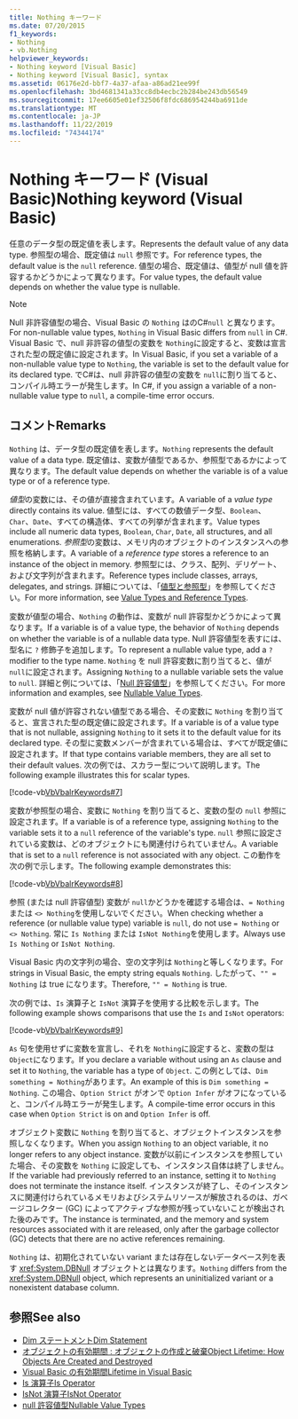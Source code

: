 ```yaml
---
title: Nothing キーワード
ms.date: 07/20/2015
f1_keywords:
- Nothing
- vb.Nothing
helpviewer_keywords:
- Nothing keyword [Visual Basic]
- Nothing keyword [Visual Basic], syntax
ms.assetid: 06176e2d-bbf7-4a37-afaa-a86ad21ee99f
ms.openlocfilehash: 3bd4681341a33cc8db4ecbc2b284be243db56549
ms.sourcegitcommit: 17ee6605e01ef32506f8fdc686954244ba6911de
ms.translationtype: MT
ms.contentlocale: ja-JP
ms.lasthandoff: 11/22/2019
ms.locfileid: "74344174"
---
```

# <a name="nothing-keyword-visual-basic"></a><span data-ttu-id="13301-102">Nothing キーワード (Visual Basic)</span><span class="sxs-lookup"><span data-stu-id="13301-102">Nothing keyword (Visual Basic)</span></span>

<span data-ttu-id="13301-103">任意のデータ型の既定値を表します。</span><span class="sxs-lookup"><span data-stu-id="13301-103">Represents the default value of any data type.</span></span> <span data-ttu-id="13301-104">参照型の場合、既定値は `null` 参照です。</span><span class="sxs-lookup"><span data-stu-id="13301-104">For reference types, the default value is the `null` reference.</span></span> <span data-ttu-id="13301-105">値型の場合、既定値は、値型が null 値を許容するかどうかによって異なります。</span><span class="sxs-lookup"><span data-stu-id="13301-105">For value types, the default value depends on whether the value type is nullable.</span></span>

> [!NOTE]
> <span data-ttu-id="13301-106">Null 非許容値型の場合、Visual Basic の `Nothing` はのC#`null` と異なります。</span><span class="sxs-lookup"><span data-stu-id="13301-106">For non-nullable value types, `Nothing` in Visual Basic differs from `null` in C#.</span></span> <span data-ttu-id="13301-107">Visual Basic で、null 非許容の値型の変数を `Nothing`に設定すると、変数は宣言された型の既定値に設定されます。</span><span class="sxs-lookup"><span data-stu-id="13301-107">In Visual Basic, if you set a variable of a non-nullable value type to `Nothing`, the variable is set to the default value for its declared type.</span></span> <span data-ttu-id="13301-108">でC#は、null 非許容の値型の変数を `null`に割り当てると、コンパイル時エラーが発生します。</span><span class="sxs-lookup"><span data-stu-id="13301-108">In C#, if you assign a variable of a non-nullable value type to `null`, a compile-time error occurs.</span></span>

## <a name="remarks"></a><span data-ttu-id="13301-109">コメント</span><span class="sxs-lookup"><span data-stu-id="13301-109">Remarks</span></span>

<span data-ttu-id="13301-110">`Nothing` は、データ型の既定値を表します。</span><span class="sxs-lookup"><span data-stu-id="13301-110">`Nothing` represents the default value of a data type.</span></span> <span data-ttu-id="13301-111">既定値は、変数が値型であるか、参照型であるかによって異なります。</span><span class="sxs-lookup"><span data-stu-id="13301-111">The default value depends on whether the variable is of a value type or of a reference type.</span></span>

<span data-ttu-id="13301-112">*値型*の変数には、その値が直接含まれています。</span><span class="sxs-lookup"><span data-stu-id="13301-112">A variable of a *value type* directly contains its value.</span></span> <span data-ttu-id="13301-113">値型には、すべての数値データ型、`Boolean`、`Char`、`Date`、すべての構造体、すべての列挙が含まれます。</span><span class="sxs-lookup"><span data-stu-id="13301-113">Value types include all numeric data types, `Boolean`, `Char`, `Date`, all structures, and all enumerations.</span></span> <span data-ttu-id="13301-114">*参照型*の変数は、メモリ内のオブジェクトのインスタンスへの参照を格納します。</span><span class="sxs-lookup"><span data-stu-id="13301-114">A variable of a *reference type* stores a reference to an instance of the object in memory.</span></span> <span data-ttu-id="13301-115">参照型には、クラス、配列、デリゲート、および文字列が含まれます。</span><span class="sxs-lookup"><span data-stu-id="13301-115">Reference types include classes, arrays, delegates, and strings.</span></span> <span data-ttu-id="13301-116">詳細については、「[値型と参照型](../programming-guide/language-features/data-types/value-types-and-reference-types.md)」を参照してください。</span><span class="sxs-lookup"><span data-stu-id="13301-116">For more information, see [Value Types and Reference Types](../programming-guide/language-features/data-types/value-types-and-reference-types.md).</span></span>

<span data-ttu-id="13301-117">変数が値型の場合、`Nothing` の動作は、変数が null 許容型かどうかによって異なります。</span><span class="sxs-lookup"><span data-stu-id="13301-117">If a variable is of a value type, the behavior of `Nothing` depends on whether the variable is of a nullable data type.</span></span> <span data-ttu-id="13301-118">Null 許容値型を表すには、型名に `?` 修飾子を追加します。</span><span class="sxs-lookup"><span data-stu-id="13301-118">To represent a nullable value type, add a `?` modifier to the type name.</span></span> <span data-ttu-id="13301-119">`Nothing` を null 許容変数に割り当てると、値が `null`に設定されます。</span><span class="sxs-lookup"><span data-stu-id="13301-119">Assigning `Nothing` to a nullable variable sets the value to `null`.</span></span> <span data-ttu-id="13301-120">詳細と例については、「[Null 許容値型](../programming-guide/language-features/data-types/nullable-value-types.md)」を参照してください。</span><span class="sxs-lookup"><span data-stu-id="13301-120">For more information and examples, see [Nullable Value Types](../programming-guide/language-features/data-types/nullable-value-types.md).</span></span>

<span data-ttu-id="13301-121">変数が null 値が許容されない値型である場合、その変数に `Nothing` を割り当てると、宣言された型の既定値に設定されます。</span><span class="sxs-lookup"><span data-stu-id="13301-121">If a variable is of a value type that is not nullable, assigning `Nothing` to it sets it to the default value for its declared type.</span></span> <span data-ttu-id="13301-122">その型に変数メンバーが含まれている場合は、すべてが既定値に設定されます。</span><span class="sxs-lookup"><span data-stu-id="13301-122">If that type contains variable members, they are all set to their default values.</span></span> <span data-ttu-id="13301-123">次の例では、スカラー型について説明します。</span><span class="sxs-lookup"><span data-stu-id="13301-123">The following example illustrates this for scalar types.</span></span>

[!code-vb[VbVbalrKeywords#7](~/samples/snippets/visualbasic/VS_Snippets_VBCSharp/VbVbalrKeywords/VB/Class2.vb#7)]

<span data-ttu-id="13301-124">変数が参照型の場合、変数に `Nothing` を割り当てると、変数の型の `null` 参照に設定されます。</span><span class="sxs-lookup"><span data-stu-id="13301-124">If a variable is of a reference type, assigning `Nothing` to the variable sets it to a `null` reference of the variable's type.</span></span> <span data-ttu-id="13301-125">`null` 参照に設定されている変数は、どのオブジェクトにも関連付けられていません。</span><span class="sxs-lookup"><span data-stu-id="13301-125">A variable that is set to a `null` reference is not associated with any object.</span></span> <span data-ttu-id="13301-126">この動作を次の例で示します。</span><span class="sxs-lookup"><span data-stu-id="13301-126">The following example demonstrates this:</span></span>

[!code-vb[VbVbalrKeywords#8](~/samples/snippets/visualbasic/VS_Snippets_VBCSharp/VbVbalrKeywords/VB/class3.vb#8)]

<span data-ttu-id="13301-127">参照 (または null 許容値型) 変数が `null`かどうかを確認する場合は、`= Nothing` または `<> Nothing`を使用しないでください。</span><span class="sxs-lookup"><span data-stu-id="13301-127">When checking whether a reference (or nullable value type) variable is `null`, do not use `= Nothing` or `<> Nothing`.</span></span> <span data-ttu-id="13301-128">常に `Is Nothing` または `IsNot Nothing`を使用します。</span><span class="sxs-lookup"><span data-stu-id="13301-128">Always use `Is Nothing` or `IsNot Nothing`.</span></span>

<span data-ttu-id="13301-129">Visual Basic 内の文字列の場合、空の文字列は `Nothing`と等しくなります。</span><span class="sxs-lookup"><span data-stu-id="13301-129">For strings in Visual Basic, the empty string equals `Nothing`.</span></span> <span data-ttu-id="13301-130">したがって、`"" = Nothing` は true になります。</span><span class="sxs-lookup"><span data-stu-id="13301-130">Therefore, `"" = Nothing` is true.</span></span>

<span data-ttu-id="13301-131">次の例では、`Is` 演算子と `IsNot` 演算子を使用する比較を示します。</span><span class="sxs-lookup"><span data-stu-id="13301-131">The following example shows comparisons that use the `Is` and `IsNot` operators:</span></span>

[!code-vb[VbVbalrKeywords#9](~/samples/snippets/visualbasic/VS_Snippets_VBCSharp/VbVbalrKeywords/VB/Class4.vb#9)]

<span data-ttu-id="13301-132">`As` 句を使用せずに変数を宣言し、それを `Nothing`に設定すると、変数の型は `Object`になります。</span><span class="sxs-lookup"><span data-stu-id="13301-132">If you declare a variable without using an `As` clause and set it to `Nothing`, the variable has a type of `Object`.</span></span> <span data-ttu-id="13301-133">この例としては、`Dim something = Nothing`があります。</span><span class="sxs-lookup"><span data-stu-id="13301-133">An example of this is `Dim something = Nothing`.</span></span> <span data-ttu-id="13301-134">この場合、`Option Strict` がオンで `Option Infer` がオフになっていると、コンパイル時エラーが発生します。</span><span class="sxs-lookup"><span data-stu-id="13301-134">A compile-time error occurs in this case when `Option Strict` is on and `Option Infer` is off.</span></span>

<span data-ttu-id="13301-135">オブジェクト変数に `Nothing` を割り当てると、オブジェクトインスタンスを参照しなくなります。</span><span class="sxs-lookup"><span data-stu-id="13301-135">When you assign `Nothing` to an object variable, it no longer refers to any object instance.</span></span> <span data-ttu-id="13301-136">変数が以前にインスタンスを参照していた場合、その変数を `Nothing` に設定しても、インスタンス自体は終了しません。</span><span class="sxs-lookup"><span data-stu-id="13301-136">If the variable had previously referred to an instance, setting it to `Nothing` does not terminate the instance itself.</span></span> <span data-ttu-id="13301-137">インスタンスが終了し、そのインスタンスに関連付けられているメモリおよびシステムリソースが解放されるのは、ガベージコレクター (GC) によってアクティブな参照が残っていないことが検出された後のみです。</span><span class="sxs-lookup"><span data-stu-id="13301-137">The instance is terminated, and the memory and system resources associated with it are released, only after the garbage collector (GC) detects that there are no active references remaining.</span></span>

<span data-ttu-id="13301-138">`Nothing` は、初期化されていない variant または存在しないデータベース列を表す <xref:System.DBNull> オブジェクトとは異なります。</span><span class="sxs-lookup"><span data-stu-id="13301-138">`Nothing` differs from the <xref:System.DBNull> object, which represents an uninitialized variant or a nonexistent database column.</span></span>

## <a name="see-also"></a><span data-ttu-id="13301-139">参照</span><span class="sxs-lookup"><span data-stu-id="13301-139">See also</span></span>

- [<span data-ttu-id="13301-140">Dim ステートメント</span><span class="sxs-lookup"><span data-stu-id="13301-140">Dim Statement</span></span>](./statements/dim-statement.md)
- [<span data-ttu-id="13301-141">オブジェクトの有効期間 : オブジェクトの作成と破棄</span><span class="sxs-lookup"><span data-stu-id="13301-141">Object Lifetime: How Objects Are Created and Destroyed</span></span>](../programming-guide/language-features/objects-and-classes/object-lifetime-how-objects-are-created-and-destroyed.md)
- [<span data-ttu-id="13301-142">Visual Basic の有効期間</span><span class="sxs-lookup"><span data-stu-id="13301-142">Lifetime in Visual Basic</span></span>](../programming-guide/language-features/declared-elements/lifetime.md)
- [<span data-ttu-id="13301-143">Is 演算子</span><span class="sxs-lookup"><span data-stu-id="13301-143">Is Operator</span></span>](./operators/is-operator.md)
- [<span data-ttu-id="13301-144">IsNot 演算子</span><span class="sxs-lookup"><span data-stu-id="13301-144">IsNot Operator</span></span>](./operators/isnot-operator.md)
- [<span data-ttu-id="13301-145">null 許容値型</span><span class="sxs-lookup"><span data-stu-id="13301-145">Nullable Value Types</span></span>](../programming-guide/language-features/data-types/nullable-value-types.md)
